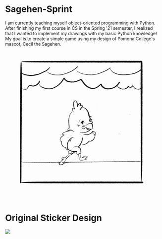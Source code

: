 # Sagehen-Sprint

I am currently teaching myself object-oriented programming with Python. After finishing my first course in CS in the Spring '21 semester, I realized that I wanted to implement my drawings with my basic Python knowledge! My goal is to create a simple game using my design of Pomona College's mascot, Cecil the Sagehen. 

![](Finished_Run_w_Background.gif)

# Original Sticker Design
<img src="Spring_Sem_color.png" width="500">
